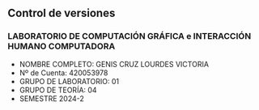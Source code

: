## Control de versiones
### LABORATORIO DE COMPUTACIÓN GRÁFICA e INTERACCIÓN HUMANO COMPUTADORA
- NOMBRE COMPLETO: GENIS CRUZ LOURDES VICTORIA
- Nº de Cuenta: 420053978
- GRUPO DE LABORATORIO: 01
- GRUPO DE TEORÍA: 04
- SEMESTRE 2024-2
